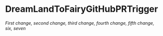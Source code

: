 # DreamLandToFairyGitHubPRTrigger
###### First change, second change, third change, fourth change, fifth change, six, seven
